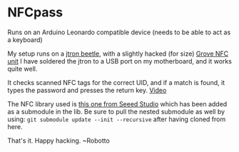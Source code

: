 # NFCpass
Runs on an Arduino Leonardo compatible device (needs to be able to act as a keyboard)

My setup runs on a [jtron beetle](http://www.dfrobot.com/wiki/index.php/Beetle_SKU:DFR0282), with a slightly hacked (for size) [Grove NFC unit](http://www.seeedstudio.com/depot/Grove-NFC-p-1804.html) I have soldered the jtron to a USB port on my motherboard, and it works quite well.

It checks scanned NFC tags for the correct UID, and if a match is found, it types the password and presses the return key. [Video](https://www.youtube.com/watch?v=o-T9tJWFwTk)

The NFC library used is [this one from Seeed Studio](https://github.com/Seeed-Studio/PN532/) which has been added as a submodule in the lib. Be sure to pull the nested submodule as well by using: ```git submodule update --init --recursive```
after having cloned from here.

That's it. Happy hacking.
~Robotto

